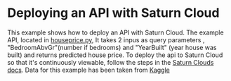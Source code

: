 # Deploying an API with Saturn Cloud

This example shows how to deploy an API with Saturn Cloud. The example API, located in [houseprice.py](houseprice.py), It takes 2 inpus as query parameters , "BedroomAbvGr"(number if bedrooms) and "YearBuilt" (year house was built) and returns predicted house price. To deploy the api to Saturn Cloud so that it's continuously viewable, follow the steps in the [Saturn Clouds docs](https://saturncloud.io/docs/examples/dashboards/dashboard/). 
Data for this example has been taken from [Kaggle](https://www.kaggle.com/c/house-prices-advanced-regression-techniques)